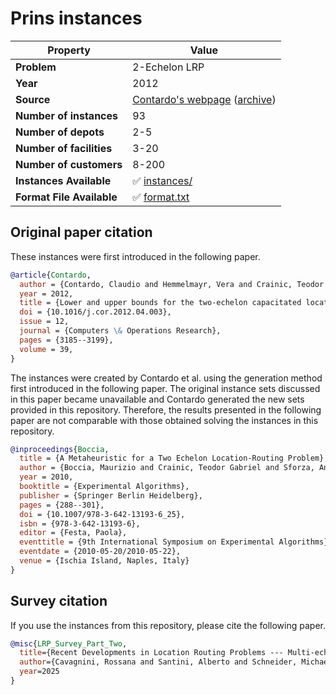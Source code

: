 # Prins instances

| Property    | Value |
| ----------- | ----- |
| **Problem** | 2-Echelon LRP |
| **Year**    | 2012 |
| **Source**  | [Contardo's webpage](https://claudio.contardo.org/datasets-source-code/) ([archive](https://web.archive.org/web/20250131152456/https://claudio.contardo.org/datasets-source-code/)) |
| **Number of instances** | 93 |
| **Number of depots** | 2-5 |
| **Number of facilities** | 3-20 |
| **Number of customers** | 8-200 |
| **Instances Available** | ✅ [instances/](instances/) |
| **Format File Available** | ✅ [format.txt](format.txt) |

## Original paper citation

These instances were first introduced in the following paper.

```bib
@article{Contardo,
  author = {Contardo, Claudio and Hemmelmayr, Vera and Crainic, Teodor Gabriel},
  year = 2012,
  title = {Lower and upper bounds for the two-echelon capacitated location-routing problem},
  doi = {10.1016/j.cor.2012.04.003},
  issue = 12,
  journal = {Computers \& Operations Research},
  pages = {3185--3199},
  volume = 39,
}
```

The instances were created by Contardo et al. using the generation method first introduced in the following paper.
The original instance sets discussed in this paper became unavailable and Contardo generated the new sets provided in this repository.
Therefore, the results presented in the following paper are not comparable with those obtained solving the instances in this repository.

```bib
@inproceedings{Boccia,
  title = {A Metaheuristic for a Two Echelon Location-Routing Problem},
  author = {Boccia, Maurizio and Crainic, Teodor Gabriel and Sforza, Antonio and Sterle, Claudio},
  year = 2010,
  booktitle = {Experimental Algorithms},
  publisher = {Springer Berlin Heidelberg},
  pages = {288--301},
  doi = {10.1007/978-3-642-13193-6_25},
  isbn = {978-3-642-13193-6},
  editor = {Festa, Paola},
  eventtitle = {9th International Symposium on Experimental Algorithms},
  eventdate = {2010-05-20/2010-05-22},
  venue = {Ischia Island, Naples, Italy}
}
```

## Survey citation

If you use the instances from this repository, please cite the following paper.

```bib
@misc{LRP_Survey_Part_Two,
  title={Recent Developments in Location Routing Problems --- Multi-echelon and multi-period problems},
  author={Cavagnini, Rossana and Santini, Alberto and Schneider, Michael and Siddig, Murwan},
  year=2025
}
```
